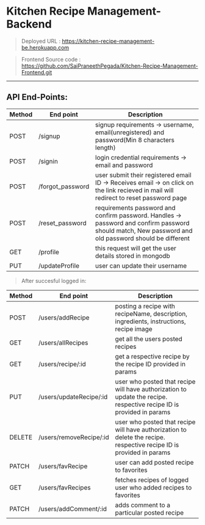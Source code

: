 # Kitchen Recipe Management-Backend

> Deployed URL : https://kitchen-recipe-management-be.herokuapp.com

> Frontend Source code : https://github.com/SaiPraneethPegada/Kitchen-Recipe-Management-Frontend.git

----

## API End-Points:

| Method | End point | Description |
| ---- | ---- | ---- |
| POST | /signup | signup requirements -> username, email(unregistered) and password(Min 8 characters length) |
| POST | /signin | login credential requirements -> email and password |
| POST | /forgot_password | user submit their registered email ID -> Receives email -> on click on the link recieved in mail will redirect to reset password page  |
| POST | /reset_password | requirements password and confirm password. Handles -> password and confirm password should match, New password and old password should be different |
| GET | /profile | this request will get the user details stored in mongodb |
| PUT | /updateProfile | user can update their username |

> After succesful logged in:

| Method | End point | Description |
| ---- | ---- | ---- |
| POST | /users/addRecipe | posting a recipe with recipeName, description, ingredients, instructions, recipe image |
| GET | /users/allRecipes | get all the users posted recipes |
| GET | /users/recipe/:id | get a respective recipe by the recipe ID provided in params |
| PUT | /users/updateRecipe/:id | user who posted that recipe will have authorization to update the recipe. respective recipe ID is provided in params |
| DELETE | /users/removeRecipe/:id | user who posted that recipe will have authorization to delete the recipe. respective recipe ID is provided in params |
| PATCH | /users/favRecipe | user can add posted recipe to favorites |
| GET | /users/favRecipes | fetches recipes of logged user who added recipes to favorites |
| PATCH | /users/addComment/:id | adds comment to a particular posted recipe |


